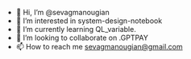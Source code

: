- 👋 Hi, I’m @sevagmanougian
- 👀 I’m interested in  system-design-notebook
- 🌱 I’m currently learning QL_variable.
- 💞️ I’m looking to collaborate on .GPTPAY
- 📫 How to reach me sevagmanougian@gmail.com

<!---
sevagmanougian/sevagmanougian is a ✨ special ✨ repository because its `README.md` (this file) appears on your GitHub profile.
You can click the Preview link to take a look at your changes.
--->
